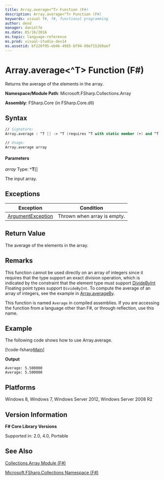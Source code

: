 ```yaml
---
title: Array.average<^T> Function (F#)
description: Array.average<^T> Function (F#)
keywords: visual f#, f#, functional programming
author: dend
manager: danielfe
ms.date: 05/16/2016
ms.topic: language-reference
ms.prod: visual-studio-dev14
ms.assetid: bf220f95-eb46-4985-bf94-d9ef15269aef 
---
```


# Array.average<^T> Function (F#)

Returns the average of the elements in the array.

**Namespace/Module Path**: Microsoft.FSharp.Collections.Array

**Assembly**: FSharp.Core (in FSharp.Core.dll)


## Syntax

```fsharp
// Signature:
Array.average : ^T [] -> ^T (requires ^T with static member (+) and ^T with static member DivideByInt and ^T with static member Zero)

// Usage:
Array.average array
```

#### Parameters
*array*
Type: **^T**[[]](https://msdn.microsoft.com/library/def20292-9aae-4596-9275-b94e594f8493)

The input array.

## Exceptions
|Exception|Condition|
|---------|---------|
|[ArgumentException](https://msdn.microsoft.com/library/system.argumentexception.aspx)|Thrown when array is empty.|

## Return Value
The average of the elements in the array.

## Remarks
This function cannot be used directly on an array of integers since it requires that the type support an exact division operation, which is indicated by the constraint that the element type must support [DivideByInt](https://msdn.microsoft.com/library/24b70b03-c9fb-4edf-b04e-c9d8355fe1ca) Floating point types support `DivideByInt`. To compute the average of an array of integers, see the example in [Array.averageBy](https://msdn.microsoft.com/library/e9d64609-06a3-48f0-bc07-226ab0f85c54).

This function is named `Average` in compiled assemblies. If you are accessing the function from a language other than F#, or through reflection, use this name.

## Example

The following code shows how to use Array.average.

[!code-fsharp[Main](snippets/fsarrays/snippet43.fs)]

**Output**

```
Average: 5.500000
Average: 5.500000
```

## Platforms
Windows 8, Windows 7, Windows Server 2012, Windows Server 2008 R2


## Version Information
**F# Core Library Versions**

Supported in: 2.0, 4.0, Portable

## See Also
[Collections.Array Module &#40;F&#35;&#41;](Collections.Array-Module-%5BFSharp%5D.md)

[Microsoft.FSharp.Collections Namespace &#40;F&#35;&#41;](Microsoft.FSharp.Collections-Namespace-%5BFSharp%5D.md)